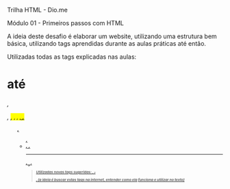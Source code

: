 Trilha HTML - Dio.me

Módulo 01 - Primeiros passos com HTML

A ideia deste desafio é elaborar um website, utilizando uma estrutura bem básica, utilizando tags aprendidas durante as aulas práticas até então.

Utilizadas todas as tags explicadas nas aulas: <h1> até <h6>, <p>, <mark>, <small>, <i>, <u>, <strong>, <ol>, <ul>, <li>, <a>, <hr>, <sub>, <sup>, <blockquote>

Utilizadas novas tags sugeridas: <font>, <del>, <p>, <abbr> (a ideia é buscar estas tags na internet, entender como ela funciona e utilizar no texto)

